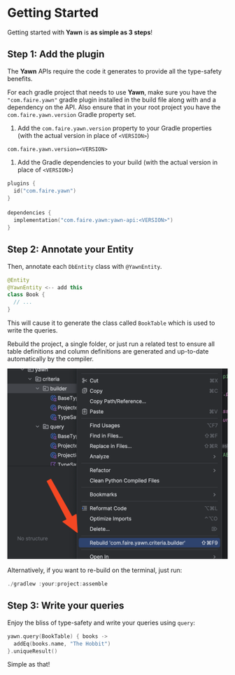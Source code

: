 # Getting Started

Getting started with **Yawn** is **as simple as 3 steps**!

## Step 1: Add the plugin

The **Yawn** APIs require the code it generates to provide all the type-safety benefits.

For each gradle project that needs to use **Yawn**, make sure you have the `"com.faire.yawn"` gradle plugin installed in the build file
along with and a dependency on the API. Also ensure that in your root project you have the `com.faire.yawn.version` Gradle property set.

1. Add the `com.faire.yawn.version` property to your Gradle properties (with the actual version in place of `<VERSION>`)

```properties
com.faire.yawn.version=<VERSION>
```

1. Add the Gradle dependencies to your build (with the actual version in place of `<VERSION>`)

```kotlin
plugins {
  id("com.faire.yawn")
}

dependencies {
  implementation("com.faire.yawn:yawn-api:<VERSION>")
}
```

## Step 2: Annotate your Entity

Then, annotate each `DbEntity` class with `@YawnEntity`.

```kotlin
@Entity
@YawnEntity <-- add this
class Book {
  // ...
}
```

This will cause it to generate the class called `BookTable` which is used to write the queries.

Rebuild the project, a single folder, or just run a related test to ensure all table definitions and column definitions are generated and up-to-date
automatically by the compiler.

![Building the project in IntelliJ](/docs/images/building.png)

Alternatively, if you want to re-build on the terminal, just run:

```kotlin
./gradlew :your:project:assemble
```

## Step 3: Write your queries

Enjoy the bliss of type-safety and write your queries using `query`:

```kotlin
yawn.query(BookTable) { books ->
  addEq(books.name, "The Hobbit")
}.uniqueResult()
```

Simple as that!

